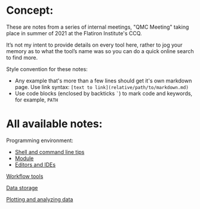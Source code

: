 # Concept:

These are notes from a series of internal meetings, "QMC Meeting" taking place in summer of 2021 at the Flatiron Institute's CCQ. 

It’s not my intent to provide details on every tool here, rather to jog your memory as to what the tool’s name was so you can do a quick online search to find more.

Style convention for these notes:
- Any example that's more than a few lines should get it's own markdown page. Use link syntax: `[text to link](relative/path/to/markdown.md)`
- Use code blocks (enclosed by backticks `` ` ``) to mark code and keywords, for example, `PATH`

# All available notes:
Programming environment:
* [Shell and command line tips](bash.md)
* [Module](module.md)
* [Editors and IDEs](editors.md)

[Workflow tools](workflow.md)

[Data storage](data.md)

[Plotting and analyzing data](plotting.md)
